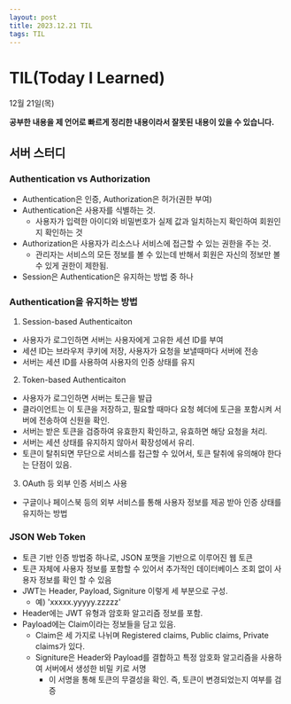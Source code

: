 ```yaml
---
layout: post
title: 2023.12.21 TIL
tags: TIL
---
```


# TIL(Today I Learned)

12월 21일(목)

**공부한 내용을 제 언어로 빠르게 정리한 내용이라서 잘못된 내용이 있을 수 있습니다.**

## 서버 스터디

### Authentication vs Authorization
- Authentication은 인증, Authorization은 허가(권한 부여)
- Authentication은 사용자를 식별하는 것. 
  - 사용자가 입력한 아이디와 비밀번호가 실제 값과 일치하는지 확인하여 회원인지 확인하는 것
- Authorization은 사용자가 리소스나 서비스에 접근할 수 있는 권한을 주는 것.
  - 관리자는 서비스의 모든 정보를 볼 수 있는데 반해서 회원은 자신의 정보만 볼 수 있게 권한이 제한됨.
- Session은 Authentication은 유지하는 방법 중 하나

### Authentication을 유지하는 방법
1. Session-based Authenticaiton
  - 사용자가 로그인하면 서버는 사용자에게 고유한 세션 ID를 부여
  - 세션 ID는 브라우저 쿠키에 저장, 사용자가 요청을 보낼때마다 서버에 전송
  - 서버는 세션 ID를 사용하여 사용자의 인증 상태를 유지
2. Token-based Authenticaiton
  - 사용자가 로그인하면 서버는 토근을 발급
  - 클라이언트는 이 토큰을 저장하고, 필요할 때마다 요청 헤더에 토근을 포함시켜 서버에 전송하여 신원을 확인.
  - 서버는 받은 토큰을 검증하여 유효한지 확인하고, 유효하면 해당 요청을 처리.
  - 서버는 세션 상태를 유지하지 않아서 확장성에서 유리.
  - 토큰이 탈취되면 무단으로 서비스를 접근할 수 있어서, 토큰 탈취에 유의해야 한다는 단점이 있음.
3. OAuth 등 외부 인증 서비스 사용
  - 구글이나 페이스북 등의 외부 서비스를 통해 사용자 정보를 제공 받아 인증 상태를 유지하는 방법

### JSON Web Token
- 토큰 기반 인증 방법중 하나로, JSON 포맷을 기반으로 이루어진 웹 토큰
- 토큰 자체에 사용자 정보를 포함할 수 있어서 추가적인 데이터베이스 조회 없이 사용자 정보를 확인 할 수 있음
- JWT는 Header, Payload, Signiture 이렇게 세 부분으로 구성.
  - 예) 'xxxxx.yyyyy.zzzzz'
- Header에는 JWT 유형과 암호화 알고리즘 정보를 포함.
- Payload에는 Claim이라는 정보들을 담고 있음.
  - Claim은 세 가지로 나뉘며 Registered claims, Public claims, Private claims가 있다.
  - Signiture은 Header와 Payload를 결합하고 특정 암호화 알고리즘을 사용하여 서버에서 생성한 비밀 키로 서명
    - 이 서명을 통해 토큰의 무결성을 확인. 즉, 토큰이 변경되었는지 여부를 검증
    
